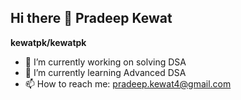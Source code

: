 ## Hi there 👋 Pradeep Kewat

**kewatpk/kewatpk** 
- 🔭 I’m currently working on solving DSA
- 🌱 I’m currently learning Advanced DSA
- 📫 How to reach me: pradeep.kewat4@gmail.com
